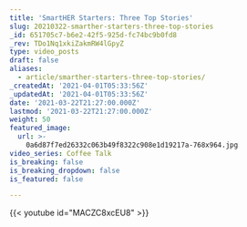 ```yaml
---
title: 'SmartHER Starters: Three Top Stories'
slug: 20210322-smarther-starters-three-top-stories
_id: 651705c7-b6e2-42f5-925d-fc74bc9b0fd8
_rev: TDo1Nq1xkiZakmRW4lGpyZ
type: video_posts
draft: false
aliases:
  - article/smarther-starters-three-top-stories/
_createdAt: '2021-04-01T05:33:56Z'
_updatedAt: '2021-04-01T05:33:56Z'
date: '2021-03-22T21:27:00.000Z'
lastmod: '2021-03-22T21:27:00.000Z'
weight: 50
featured_image:
  url: >-
    0a6d87f7ed26332c063b49f8322c908e1d19217a-768x964.jpg
video_series: Coffee Talk
is_breaking: false
is_breaking_dropdown: false
is_featured: false

---
```

{{< youtube id="MACZC8xcEU8" >}}